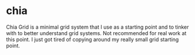 chia
====

Chia Grid is a minimal grid system that I use as a starting point and to tinker with to better understand grid systems. Not recommended for real work at this point. I just got tired of copying around my really small grid starting point.
